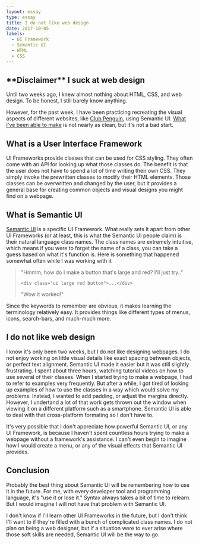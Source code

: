 ```yaml
---
layout: essay
type: essay
title: I do not like web design
date: 2017-10-05
labels:
  - UI Framework
  - Semantic UI
  - HTML
  - CSS
---
```


<h2>**Disclaimer** I suck at web design</h2>
Until two weeks ago, I knew almost nothing about HTML, CSS, and web design. To be honest, I still barely know anything.

However, for the past week, I have been practicing recreating the visual aspects of different websites, like [Club Penguin](https://clubpenguinrewritten.pw/), using Semantic UI. [What I've been able to make](http://htmlpreview.github.io/?https://github.com/zach2heth/clubpenguin/blob/gh-pages/clubpenguin/index.html) is not nearly as clean, but it's not a bad start.

<h2>What is a User Interface Framework</h2>

UI Frameworks provide classes that can be used for CSS styling. They often come with an API for looking up what those classes do. The benefit is that the user does not have to spend a lot of time writing their own CSS. They simply invoke the prewritten classes to modify their HTML elements. Those classes can be overwritten and changed by the user, but it provides a general base for creating common objects and visual designs you might find on a webpage.

<h2>What is Semantic UI</h2>

[Semantic UI](https://semantic-ui.com/) is a specific UI Framework. What really sets it apart from other UI Frameworks (or at least, this is what the Semantic UI people claim) is their natural language class names. The class names are extremely intuitive, which means if you were to forget the name of a class, you can take a guess based on what it's function is.
Here is something that happened somewhat often while I was working with it
<blockquote>
"Hmmm, how do I make a button that's large and red? I'll just try.."

```
<div class="ui large red button">...</div>
```

"Wow it worked!"
</blockquote>
Since the keywords to remember are obvious, it makes learning the terminology relatively easy.
It provides things like different types of menus, icons, search-bars, and much-much more.

<h2>I do not like web design</h2>

I know it's only been two weeks, but I do not like designing webpages.
I do not enjoy working on little visual details like exact spacing between objects, or perfect text alignment. Semantic UI made it easier but it was still slightly frustrating. I spent about three hours, watching tutorial videos on how to use several of their classes. When I started trying to make a webpage, I had to refer to examples very frequently. But after a while, I got tired of looking up examples of how to use the classes in a way which would solve my problems. Instead, I wanted to add padding, or adjust the margins directly. However, I undertand a lot of that work gets thrown out the window when viewing it on a different platform such as a smartphone. Semantic UI is able to deal with that cross-platform formating so I don't have to.  

It's very possible that I don't appreciate how powerful Semantic UI, or any UI Framework, is because I haven't spent countless hours trying to make a webpage without a framework's assistance. I can't even begin to imagine how I would create a menu, or any of the visual effects that Semantic UI provides.

<h2>Conclusion</h2>

Probably the best thing about Semantic UI will be remembering how to use it in the future. For me, with every developer tool and programming language, it's "use it or lose it." Syntax always takes a bit of time to relearn. But I would imagine I will not have that problem with Semantic UI.

I don't know if I'll learn other UI Frameworks in the future, but I don't think I'll want to if they're filled with a bunch of complicated class names. I do not plan on being a web designer, but if a situation were to ever arise where those soft skills are needed, Semantic UI will be the way to go.
